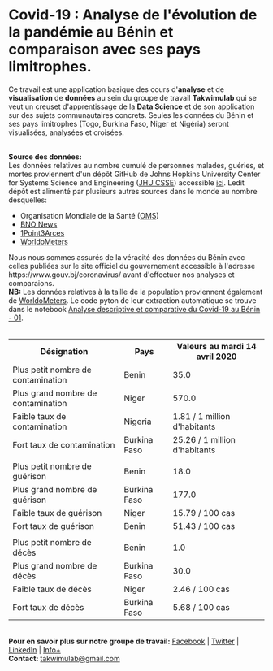 # Covid-19 : Analyse de l'évolution de la pandémie au Bénin et comparaison avec ses pays limitrophes.

Ce travail est une application basique des cours d'<b>analyse</b> et de <b>visualisation</b> de <b>données</b> au sein du groupe de travail  <b>Takwimulab</b> qui se veut un creuset d'apprentissage de la <b>Data Science</b> et de son application sur des sujets communautaires concrets. Seules les données du Bénin et ses pays limitrophes (Togo, Burkina Faso, Niger et Nigéria) seront visualisées, analysées et croisées.

<br>
<b>Source des données:</b><br>
Les données relatives au nombre cumulé de personnes malades, guéries, et mortes proviennent d'un dépôt GitHub de Johns Hopkins University Center for Systems Science and Engineering (<a href="https://systems.jhu.edu/" target="_blank">JHU CSSE</a>) accessible <a href="https://github.com/CSSEGISandData/COVID-19" target="_blank">ici</a>. Ledit dépôt est alimenté par plusieurs autres sources dans le monde au nombre desquelles:
<ul>
  <li>Organisation Mondiale de la Santé (<a href="https://www.who.int/" target="_blank">OMS</a>)</li>
  <li><a href="https://bnonews.com/index.php/2020/02/the-latest-coronavirus-cases/" target="_blank">BNO News</a></li>
  <li><a href="https://coronavirus.1point3acres.com/en" target="_blank">1Point3Arces</a></li>
  <li><a href="https://www.worldometers.info/coronavirus/" target="_blank">WorldoMeters</a></li>
</ul>
Nous nous sommes assurés de la véracité des données du Bénin avec celles publiées sur le site officiel du gouvernement accessible à l'adresse https://www.gouv.bj/coronavirus/ avant d'effectuer nos analyses et comparaions. <br>
<b>NB:</b> Les données relatives à la taille de la population proviennent également de <a href="https://www.worldometers.info/" target="_blank">WorldoMeters</a>. Le code pyton de leur extraction automatique se trouve dans le notebook <a href="https://nbviewer.jupyter.org/github/Takwimu-Lab/Covid-19-BJ/blob/d3aae030e7d56ccb25edafd1b64d4d267dafdb77/Analyse%20descriptive%20et%20comparative%20du%20Covid-19%20au%20B%C3%A9nin%20-%2001%20.ipynb" target="_blank">Analyse descriptive et comparative du Covid-19 au Bénin - 01</a>.
<br>
<br>
<table>
  <tr>
    <th>Désignation</th>
    <th>Pays</th>
    <th>Valeurs au mardi 14 avril 2020</th>
  </tr>
  <tr>
    <td>Plus petit nombre de contamination</td>
    <td>Benin</td>
    <td>35.0</td>
  </tr>
  <tr>
    <td>Plus grand nombre de contamination</td>
    <td>Niger</td>
    <td>570.0</td>
  </tr>
  <tr>
    <td>Faible taux de contamination</td>
    <td>Nigeria</td>
    <td>1.81 / 1 million d'habitants</td>
  </tr>
  <tr>
    <td>Fort taux de contamination</td>
    <td>Burkina Faso</td>
    <td>25.26 / 1 million d'habitants</td>
  </tr>
  <tr>
    <td></td>
    <td></td>
    <td></td>
  </tr>
  <tr>
    <td>Plus petit nombre de guérison</td>
    <td>Benin</td>
    <td>18.0</td>
  </tr>
  <tr>
    <td>Plus grand nombre de guérison</td>
    <td>Burkina Faso</td>
    <td>177.0</td>
  </tr>
  <tr>
    <td>Faible taux de guérison</td>
    <td>Niger</td>
    <td>15.79 / 100 cas</td>
  </tr>
  <tr>
    <td>Fort taux de guérison</td>
    <td>Benin</td>
    <td>51.43 / 100 cas</td>
  </tr>
  <tr>
    <td></td>
    <td></td>
    <td></td>
  </tr>
  <tr>
    <td>Plus petit nombre de décès</td>
    <td>Benin</td>
    <td>1.0</td>
  </tr>
  <tr>
    <td>Plus grand nombre de décès</td>
    <td>Burkina Faso</td>
    <td>30.0</td>
  </tr>
  <tr>
    <td>Faible taux de décès</td>
    <td>Niger</td>
    <td>2.46 / 100 cas</td>
  </tr>
  <tr>
    <td>Fort taux de décès</td>
    <td>Burkina Faso</td>
    <td>5.68 / 100 cas</td>
  </tr>
</table>
<br>
<b>Pour en savoir plus sur notre groupe de travail:</b> <a href="https://facebook.com/takwimulab" target="_blank">Facebook</a> | <a href="https://twitter.com/takwimulab" target="_blank">Twitter</a> | <a href="https://www.linkedin.com/company/takwimulab" target="_blank">LinkedIn</a> | <a href="https://takwimulab.gitlab.io/" target="_blank">Info+</a> <br>
<b>Contact: </b> <a href="mailto:takwimulab@gmail.com" target="_blank">takwimulab@gmail.com</a>
<br>


<a href="" target="_blank"></a>
